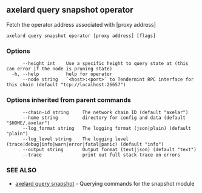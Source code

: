 ## axelard query snapshot operator

Fetch the operator address associated with \[proxy address\]

```
axelard query snapshot operator [proxy address] [flags]
```

### Options

```
      --height int    Use a specific height to query state at (this can error if the node is pruning state)
  -h, --help          help for operator
      --node string   `<host>:<port>` to Tendermint RPC interface for this chain (default "tcp://localhost:26657")
```

### Options inherited from parent commands

```
      --chain-id string     The network chain ID (default "axelar")
      --home string         directory for config and data (default "$HOME/.axelar")
      --log_format string   The logging format (json|plain) (default "plain")
      --log_level string    The logging level (trace|debug|info|warn|error|fatal|panic) (default "info")
      --output string       Output format (text|json) (default "text")
      --trace               print out full stack trace on errors
```

### SEE ALSO

- [axelard query snapshot](/cli-docs/v0_31_1/axelard_query_snapshot) - Querying commands for the snapshot module
